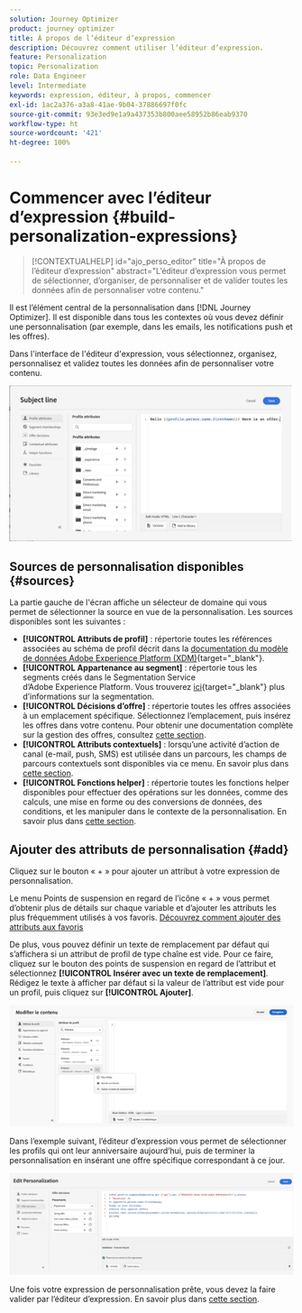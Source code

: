 ```yaml
---
solution: Journey Optimizer
product: journey optimizer
title: À propos de l’éditeur d’expression
description: Découvrez comment utiliser l’éditeur d’expression.
feature: Personalization
topic: Personalization
role: Data Engineer
level: Intermediate
keywords: expression, éditeur, à propos, commencer
exl-id: 1ac2a376-a3a8-41ae-9b04-37886697f0fc
source-git-commit: 93e3ed9e1a9a437353b800aee58952b86eab9370
workflow-type: ht
source-wordcount: '421'
ht-degree: 100%

---
```


# Commencer avec l’éditeur d’expression {#build-personalization-expressions}

>[!CONTEXTUALHELP]
>id="ajo_perso_editor"
>title="À propos de l’éditeur d’expression"
>abstract="L’éditeur d’expression vous permet de sélectionner, d’organiser, de personnaliser et de valider toutes les données afin de personnaliser votre contenu."

Il est lʼélément central de la personnalisation dans [!DNL Journey Optimizer]. Il est disponible dans tous les contextes où vous devez définir une personnalisation (par exemple, dans les emails, les notifications push et les offres).

Dans l&#39;interface de l&#39;éditeur d&#39;expression, vous sélectionnez, organisez, personnalisez et validez toutes les données afin de personnaliser votre contenu.

![](assets/perso_ee1.png)

## Sources de personnalisation disponibles {#sources}

La partie gauche de l&#39;écran affiche un sélecteur de domaine qui vous permet de sélectionner la source en vue de la personnalisation. Les sources disponibles sont les suivantes :

* **[!UICONTROL Attributs de profil]** : répertorie toutes les références associées au schéma de profil décrit dans la [documentation du modèle de données Adobe Experience Platform (XDM)](https://experienceleague.adobe.com/docs/experience-platform/xdm/home.html?lang=fr){target="_blank"}.
* **[!UICONTROL Appartenance au segment]** : répertorie tous les segments créés dans le Segmentation Service d’Adobe Experience Platform. Vous trouverez [ici](https://experienceleague.adobe.com/docs/experience-platform/segmentation/home.html?lang=fr){target="_blank"} plus d’informations sur la segmentation.
* **[!UICONTROL Décisions d’offre]** : répertorie toutes les offres associées à un emplacement spécifique. Sélectionnez l’emplacement, puis insérez les offres dans votre contenu. Pour obtenir une documentation complète sur la gestion des offres, consultez [cette section](../offers/get-started/starting-offer-decisioning.md).
* **[!UICONTROL Attributs contextuels]** : lorsqu’une activité d’action de canal (e-mail, push, SMS) est utilisée dans un parcours, les champs de parcours contextuels sont disponibles via ce menu. En savoir plus dans [cette section](personalization-use-case.md).
* **[!UICONTROL Fonctions helper]** : répertorie toutes les fonctions helper disponibles pour effectuer des opérations sur les données, comme des calculs, une mise en forme ou des conversions de données, des conditions, et les manipuler dans le contexte de la personnalisation. En savoir plus dans [cette section](functions/functions.md).

## Ajouter des attributs de personnalisation {#add}

Cliquez sur le bouton « + » pour ajouter un attribut à votre expression de personnalisation.

Le menu Points de suspension en regard de l’icône « + » vous permet d’obtenir plus de détails sur chaque variable et d’ajouter les attributs les plus fréquemment utilisés à vos favoris. [Découvrez comment ajouter des attributs aux favoris](personalization-favorites.md)

De plus, vous pouvez définir un texte de remplacement par défaut qui s’affichera si un attribut de profil de type chaîne est vide. Pour ce faire, cliquez sur le bouton des points de suspension en regard de l’attribut et sélectionnez **[!UICONTROL Insérer avec un texte de remplacement]**. Rédigez le texte à afficher par défaut si la valeur de l’attribut est vide pour un profil, puis cliquez sur **[!UICONTROL Ajouter]**.

![](assets/attribute-details.png)

Dans lʼexemple suivant, lʼéditeur dʼexpression vous permet de sélectionner les profils qui ont leur anniversaire aujourdʼhui, puis de terminer la personnalisation en insérant une offre spécifique correspondant à ce jour.

![](assets/perso_ee2.png)

Une fois votre expression de personnalisation prête, vous devez la faire valider par l’éditeur d’expression. En savoir plus dans [cette section](personalization-validation.md).
